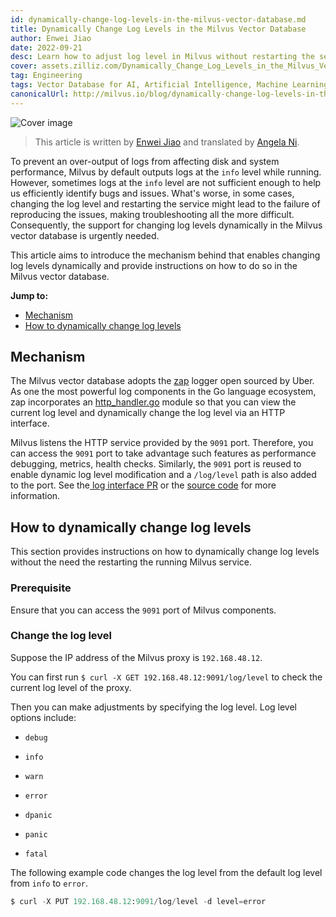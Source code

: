 ```yaml
---
id: dynamically-change-log-levels-in-the-milvus-vector-database.md
title: Dynamically Change Log Levels in the Milvus Vector Database 
author: Enwei Jiao
date: 2022-09-21
desc: Learn how to adjust log level in Milvus without restarting the service.
cover: assets.zilliz.com/Dynamically_Change_Log_Levels_in_the_Milvus_Vector_Database_58e31c66cc.png
tag: Engineering
tags: Vector Database for AI, Artificial Intelligence, Machine Learning
canonicalUrl: http://milvus.io/blog/dynamically-change-log-levels-in-the-milvus-vector-database.md
---
```


![Cover image](https://assets.zilliz.com/Dynamically_Change_Log_Levels_in_the_Milvus_Vector_Database_58e31c66cc.png "Dynamically Change Log Levels in the Milvus Vector Database.")

> This article is written by [Enwei Jiao](https://github.com/jiaoew1991) and translated by [Angela Ni](https://www.linkedin.com/in/yiyun-n-2aa713163/).

To prevent an over-output of logs from affecting disk and system performance, Milvus by default outputs logs at the `info` level while running. However, sometimes logs at the `info` level are not sufficient enough to help us efficiently identify bugs and issues. What's worse, in some cases, changing the log level and restarting the service might lead to the failure of reproducing the issues, making troubleshooting all the more difficult. Consequently, the support for changing log levels dynamically in the Milvus vector database is urgently needed.

This article aims to introduce the mechanism behind that enables changing log levels dynamically and provide instructions on how to do so in the Milvus vector database.

**Jump to:**
- [Mechanism](#Mechanism)
- [How to dynamically change log levels](#How-to-dynamically-change-log-levels)

## Mechanism

The Milvus vector database adopts the [zap](https://github.com/uber-go/zap) logger open sourced by Uber. As one the most powerful log components in the Go language ecosystem, zap incorporates an [http_handler.go](https://github.com/uber-go/zap/blob/master/http_handler.go) module so that you can view the current log level and dynamically change the log level via an HTTP interface.

Milvus listens the HTTP service provided by the `9091` port. Therefore, you can access the `9091` port to take advantage such features as performance debugging, metrics, health checks. Similarly, the `9091` port is reused to enable dynamic log level modification and a `/log/level` path is also added to the port. See the[ log interface PR](https://github.com/milvus-io/milvus/pull/18430) or the [source code](https://github.com/milvus-io/milvus/blob/master/internal/log/log.go#L69-L73) for more information.

## How to dynamically change log levels

This section provides instructions on how to dynamically change log levels without the need the restarting the running Milvus service.

### Prerequisite

Ensure that you can access the `9091` port of Milvus components.

### Change the log level

Suppose the IP address of the Milvus proxy is `192.168.48.12`. 

You can first run `$ curl -X GET 192.168.48.12:9091/log/level` to check the current log level of the proxy.

Then you can make adjustments by specifying the log level. Log level options include: 

- `debug`

- `info`

- `warn`

- `error`

- `dpanic`

- `panic`

- `fatal`

The following example code changes the log level from the default log level from `info` to `error`. 

```Python
$ curl -X PUT 192.168.48.12:9091/log/level -d level=error
```











